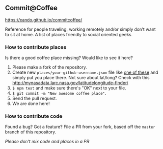 Commit@Coffee
--------------

https://xando.github.io/commitcoffee/


Reference for people traveling, working remotely and/or simply don’t want to sit at home.
A list of places friendly to social oriented geeks.


### How to contribute places

Is there a good coffee place missing? Would like to see it here?

1. Please make a fork of the repository.
2. Create new `places/your-github-username.json` file like
   [one of these](https://github.com/xando/commitcoffee/blob/master/places) and simply put you place there.
   Not sure about lat/long? Check with this http://mynasadata.larc.nasa.gov/latitudelongitude-finder/
3. `$ npm test` and make sure there's "OK" next to your file.
3. `$ git commit -m "New awesome coffee place"`.
4. Send the pull request.
5. We are done here!

### How to contribute code

Found a bug? Got a feature? File a PR from your fork, based off the `master` branch of this repository.

*Please don't mix code and places in a PR*
